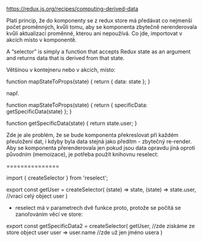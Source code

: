 https://redux.js.org/recipes/computing-derived-data

Platí princip, že do komponenty se z redux store má předávat co nejmenší počet proměnných, kvůli tomu, aby se
komponenta zbytečně nerenderovala kvůli aktualizaci proměnné, kterou ani nepoužívá.
Co jde, importovat v akcích místo v komponentě.

A “selector” is simply a function that accepts Redux state as an argument and
returns data that is derived from that state.

Většinou v kontejneru nebo v akcích, místo:

function mapStateToProps(state) {
  return {
    data: state
  };
}

např.

function mapStateToProps(state) {
  return {
    specificData: getSpecificData(state)
  };
}

function getSpecificData(state) {
  return state.user;
}

Zde je ale problém, že se bude komponenta překreslovat při každém přeuložení dat, i kdyby byla data stejná jako předítm - zbytečný re-render.
Aby se komponenta přerenderovala jen pokud jsou data opravdu jiná oproti původním (memoizace), je potřeba použít knihovnu reselect:


===============

import { createSelector } from 'reselect';

export const getUser = createSelector(
  (state) => state,
  (state) => state.user, //vrací celý object user
)

- reselect má v parametrech dvě funkce proto, protože se počítá se zanořováním věcí ve store:

export const getSpecificData2 = createSelector(
  getUser, //zde získáme ze store object user
  user => user.name //zde už jen jméno usera 
)
